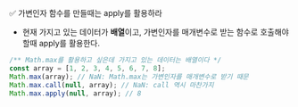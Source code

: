 ✅ 가변인자 함수를 만들때는 apply를 활용하라
* 현재 가지고 있는 데이터가 <b>배열</b>이고, 가변인자를 매개변수로 받는 함수로 호출해야 할때 apply를 활용한다.
```javascript
/** Math.max를 활용하고 싶은데 가지고 있는 데이터는 배열이다 */
const array = [1, 2, 3, 4, 5, 6, 7, 8];
Math.max(array); // NaN: Math.max는 가변인자를 매개변수로 받기 때문
Math.max.call(null, array); // NaN: call 역시 마찬가지 
Math.max.apply(null, array); // 8
```